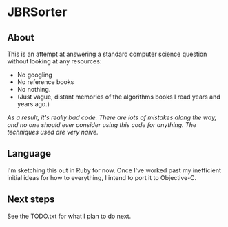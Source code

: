 JBRSorter
=========

## About
This is an attempt at answering a standard computer science question without looking at any resources:
* No googling
* No reference books
* No nothing.
* (Just vague, distant memories of the algorithms books I read years and years ago.)

*As a result, it's really bad code. There are lots of mistakes along the way, and no one should ever consider using this code for anything.
The techniques used are very naive.*

## Language
I'm sketching this out in Ruby for now. Once I've worked past my inefficient initial ideas for how to everything, I intend to port it to Objective-C.

## Next steps
See the TODO.txt for what I plan to do next.
